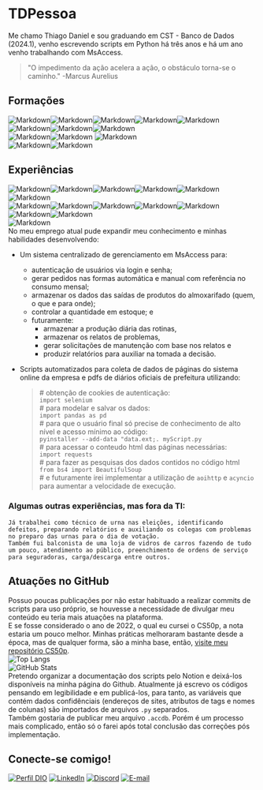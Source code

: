 # TDPessoa
Me chamo Thiago Daniel e sou graduando em CST - Banco de Dados (2024.1), venho escrevendo scripts em Python há três anos e há um ano venho trabalhando com MsAccess.   
> "O impedimento da ação acelera a ação, o obstáculo torna-se o caminho." -Marcus Aurelius
## Formações
![Markdown](https://img.shields.io/badge/concluídos-000?style=for-the-badge)![Markdown](https://img.shields.io/badge/CS50p-222?style=for-the-badge&logo=python)![Markdown](https://img.shields.io/badge/dio_--_ciência_de_dados_com_python-314?style=for-the-badge&logo=python)![Markdown](https://img.shields.io/badge/dio_--_formação_python_developer-314?style=for-the-badge&logo=python)![Markdown](https://img.shields.io/badge/estatistica_para_análise_de_dados-553?style=for-the-badge&logo=)  
![Markdown](https://img.shields.io/badge/cursando-000?style=for-the-badge)![Markdown](https://img.shields.io/badge/cst_--_Banco_de_dados-553?style=for-the-badge&logo=)![Markdown](https://img.shields.io/badge/dio_--_power_bi_analyst-314?style=for-the-badge&logo=powerbi)  
![Markdown](https://img.shields.io/badge/futuras-000?style=for-the-badge)![Markdown](https://img.shields.io/badge/dio_--_formação_sql-314?style=for-the-badge&logo=mysql)
![Markdown](https://img.shields.io/badge/dio_--_formação_c/c++-314?style=for-the-badge&logo=cplusplus)  
![Markdown](https://img.shields.io/badge/outras-111?style=for-the-badge)![Markdown](https://img.shields.io/badge/cursos_técnicos:_radiologia_e_eletrotécnica-330?style=for-the-badge)
## Experiências
![Markdown](https://img.shields.io/badge/Python-222?style=for-the-badge&logo=python)![Markdown](https://img.shields.io/badge/django-126?style=for-the-badge&logo=django)![Markdown](https://img.shields.io/badge/pypi-126?style=for-the-badge&logo=pypi)![Markdown](https://img.shields.io/badge/web_scraping-126?style=for-the-badge&logo=aiohttp)![Markdown](https://img.shields.io/badge/asyncio-126?style=for-the-badge)![Markdown](https://img.shields.io/badge/data_manipulation-126?style=for-the-badge&logo=pandas)  
![Markdown](https://img.shields.io/badge/ms_access-222?style=for-the-badge&logo=microsoftaccess&logoColor=A33639)![Markdown](https://img.shields.io/badge/vba-126?style=for-the-badge)![Markdown](https://img.shields.io/badge/SQL-126?style=for-the-badge)![Markdown](https://img.shields.io/badge/design-126?style=for-the-badge)![Markdown](https://img.shields.io/badge/user_io-126?style=for-the-badge)  
![Markdown](https://img.shields.io/badge/data_visualization-044?style=for-the-badge&logo=powerbi)![Markdown](https://img.shields.io/badge/statistical_analysis-044?style=for-the-badge&logo=r)  
![Markdown](https://img.shields.io/badge/markdown-153?style=for-the-badge&logo=markdown)   
No meu emprego atual pude expandir meu conhecimento e minhas habilidades desenvolvendo:    
* Um sistema centralizado de gerenciamento em MsAccess para:
    + autenticação de usuários via login e senha;
    + gerar pedidos nas formas automática e manual com referência no consumo mensal;
    + armazenar os dados das saídas de produtos do almoxarifado (quem, o que e para onde);
    + controlar a quantidade em estoque; e
    + futuramente:
        * armazenar a produção diária das rotinas,
        * armazenar os relatos de problemas,
        * gerar solicitações de manutenção com base nos relatos e
        * produzir relatórios para auxiliar na tomada a decisão.
    
* Scripts automatizados para coleta de dados de páginas do sistema online da empresa e pdfs de diários oficiais de prefeitura utilizando:  
   > #&nbsp;obtenção de cookies de autenticação:  
   > `import selenium`   
   > #&nbsp;para modelar e salvar os dados:  
   > `import pandas as pd`  
   > #&nbsp;para que o usuário final só precise de conhecimento de alto nível e acesso mínimo ao código:  
   > `pyinstaller --add-data "data.ext;. myScript.py`  
   > #&nbsp;para acessar o conteudo html das páginas necessárias:  
   > `import requests`  
   > #&nbsp;para fazer as pesquisas dos dados contidos no código html  
   > `from bs4 import BeautifulSoup`  
   > #&nbsp;e futuramente irei implementar a utilização de `aoihttp` e `acyncio` para aumentar a velocidade de execução.
   
### Algumas outras experiências, mas fora da TI:
    Já trabalhei como técnico de urna nas eleições, identificando defeitos, preparando relatórios e auxiliando os colegas com problemas no preparo das urnas para o dia de votação.  
    Também fui balconista de uma loja de vidros de carros fazendo de tudo um pouco, atendimento ao público, preenchimento de ordens de serviço para seguradoras, carga/descarga entre outros.
## Atuações no GitHub
Possuo poucas publicações por não estar habituado a realizar commits de scripts para uso próprio, se houvesse a necessidade de divulgar meu conteúdo eu teria mais atuações na plataforma.   
E se fosse considerado o ano de 2022, o qual eu cursei o CS50p, a nota estaria um pouco melhor. Minhas práticas melhoraram bastante desde a época, mas de qualquer forma, são a minha base, então, [visite meu repositório CS50p](https://github.com/TDPessoa/cs50p).    
![Top Langs](https://github-readme-stats-git-masterrstaa-rickstaa.vercel.app/api/top-langs/?username=TDPessoa&layout=compact&bg_color=222&border_color=30A3DC&title_color=E94D5F&text_color=FFF)    
![GitHub Stats](https://github-readme-stats.vercel.app/api?username=TDPessoa&theme=transparent&bg_color=222&border_color=30A3DC&show_icons=true&icon_color=30A3DC&title_color=E94D5F&text_color=FFF)    
Pretendo organizar a documentação dos scripts pelo Notion e deixá-los disponíveis na minha página do Github. Atualmente já escrevo os códigos pensando em legibilidade e em publicá-los, para tanto, as variáveis que contém dados confidênciais (endereços de sites, atributos de tags e nomes de colunas) são importados de arquivos `.py` separados.  
Também gostaria de publicar meu arquivo `.accdb`. Porém é um processo mais complicado, então só o farei após total conclusão das correções pós implementação.
## Conecte-se comigo!
[![Perfil DIO](https://img.shields.io/badge/-Meu%20Perfil%20na%20DIO-235?style=for-the-badge)](https://web.dio.me/users/thiago_d_pessoa)
[![LinkedIn](https://img.shields.io/badge/linkedin-000?style=for-the-badge&logo=linkedin&logoColor=0E76A8)](https://www.linkedin.com/in/thiago-pessoa-190043128/)
[![Discord](https://img.shields.io/badge/discord-000?style=for-the-badge&logo=discord)](discordapp.com/users/336673313919074315)
[![E-mail](https://img.shields.io/badge/-Email-000?style=for-the-badge&logo=gmail)](mailto:thiago.d.pessoa@gmail.com)